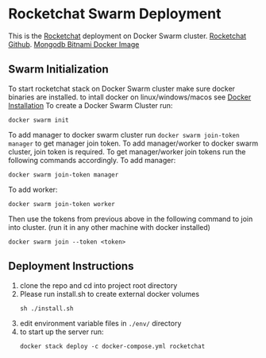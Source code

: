 # Rocketchat Swarm Deployment

This is the [Rocketchat](https://rocket.chat/) deployment on Docker Swarm cluster.
[Rocketchat Github](https://github.com/RocketChat/Rocket.Chat).
[Mongodb Bitnami Docker Image](https://hub.docker.com/r/bitnami/mongodb)
## Swarm Initialization

To start rocketchat stack on Docker Swarm cluster make sure docker binaries are installed. to intall docker on linux/windows/macos see [Docker Installation](https://docs.docker.com/engine/install)
To create a Docker Swarm Cluster run:
```
docker swarm init
```
To add manager to docker swarm cluster run 
```docker swarm join-token manager```
to get manager join token.
To add manager/worker to docker swarm cluster, join token is required. To get manager/worker join tokens run the following commands accordingly.
To add manager:
```
docker swarm join-token manager
```
To add worker:
```
docker swarm join-token worker
```
Then use the tokens from previous above in the following command to join into cluster. (run it in any other machine with docker installed)
```
docker swarm join --token <token>
```

## Deployment Instructions

1. clone the repo and cd into project root directory
2. Please run install.sh to create external docker volumes
   ```
   sh ./install.sh
   ```
3. edit environment variable files in `./env/` directory
4. to start up the server run:
   ```
   docker stack deploy -c docker-compose.yml rocketchat
   ```
